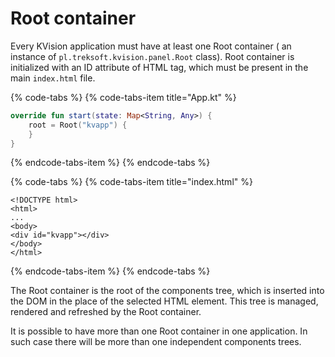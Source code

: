 # Root container

Every KVision application must have at least one Root container \( an instance of `pl.treksoft.kvision.panel.Root` class\). Root container is initialized with an ID attribute of HTML tag, which must be present in the main `index.html` file.

{% code-tabs %}
{% code-tabs-item title="App.kt" %}
```kotlin
override fun start(state: Map<String, Any>) {
    root = Root("kvapp") {
    }
}
```
{% endcode-tabs-item %}
{% endcode-tabs %}

{% code-tabs %}
{% code-tabs-item title="index.html" %}
```markup
<!DOCTYPE html>
<html>
...
<body>
<div id="kvapp"></div>
</body>
</html>
```
{% endcode-tabs-item %}
{% endcode-tabs %}

The Root container is the root of the components tree, which is inserted into the DOM in the place of the selected HTML element. This tree is managed, rendered and refreshed by the Root container.

It is possible to have more than one Root container in one application. In such case there will be more than one independent components trees.

